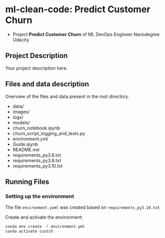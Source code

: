 # ml-clean-code: Predict Customer Churn

- Project **Predict Customer Churn** of ML DevOps Engineer Nanodegree Udacity

## Project Description
Your project description here.

## Files and data description
Overview of the files and data present in the root directory. 

- data/
- images/
- logs/
- models/
- churn_notebook.ipynb
- churn_script_logging_and_tests.py
- environment.yml
- Guide.ipynb
- README.md
- requirements_py3.6.txt
- requirements_py3.8.txt
- requirements_py3.10.txt

## Running Files

### Setting up the environment
The file `environment.yaml` was created based on `requirements_py3.10.txt`

Create and activate the environment:
```bash
conda env create -f environment.yml
conda activate custch
```

